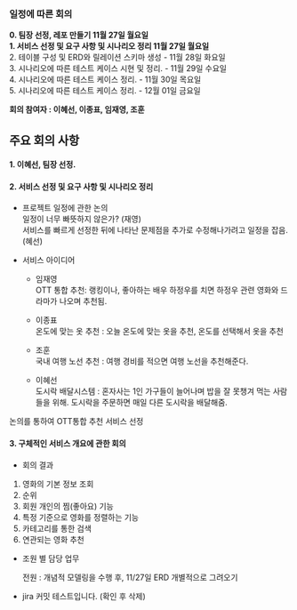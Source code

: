 
### 일정에 따른 회의

**0. 팀장 선정, 레포 만들기 11월 27일 월요일** <br>
**1. 서비스 선정 및 요구 사항 및 시나리오 정리 11월 27일 월요일** <br>
2. 테이블 구성 및 ERD와 릴레이션 스키마 생성 - 11월 28일 화요일 <br>
3. 시나리오에 따른 테스트 케이스 시현 및 정리. - 11월 29일 수요일 <br>
4. 시나리오에 따른 테스트 케이스 정리. - 11월 30일 목요일 <br>
5. 시나리오에 따른 테스트 케이스 정리. - 12월 01일 금요일 <br>



**회의 참여자 : 이혜선, 이종표, 임재영, 조훈** 

## 주요 회의 사항

#### 1. 이혜선, 팀장 선정.

#### 2. 서비스 선정 및 요구 사항 및 시나리오 정리

- 프로젝트 일정에 관한 논의  
    일정이 너무 빠뜻하지 않은가? (재영)  
    서비스를 빠르게 선정한 뒤에 나타난 문제점을 추가로 수정해나가려고 일정을 잡음.(혜선)

- 서비스 아이디어

    - 임재영  
OTT 통합 추천: 랭킹이나, 좋아하는 배우 하정우를 치면 하정우 관련 영화와 드라마가 나오며 추천됨.

    -   이종표  
     온도에 맞는 옷 추천 : 오늘 온도에 맞는 옷을 추천, 온도를 선택해서 옷을 추천 

    -  조훈  
국내 여행 노선 추천 : 여행 경비를 적으면 여행 노선을 추천해준다.  

    - 이혜선  
도시락 배달시스템 : 혼자사는 1인 가구들이 늘어나며 밥을 잘 못챙겨 먹는 사람들을 위해. 도시락을 주문하면 매일 다른 도시락을 배달해줌. 


논의를 통하여 OTT통합 추천 서비스 선정

#### 3. 구체적인 서비스 개요에 관한 회의

- 회의 결과 

1. 영화의 기본 정보 조회
2. 순위
3. 회원 개인의 찜(좋아요) 기능 
4. 특정 기준으로 영화를 정렬하는 기능
5. 카테고리를 통한 검색
6. 연관되는 영화 추천

- 조원 별 담당 업무

    전원 : 개념적 모델링을 수행 후, 11/27일 ERD 개별적으로 그려오기

- jira 커밋 테스트입니다. (확인 후 삭제)

